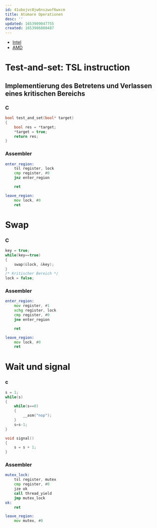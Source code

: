 ```yaml
---
id: 41ubojvc0jw6nszwof6wxcm
title: Atomare Operationen
desc: ''
updated: 1653909047755
created: 1653906880487
---
```


- [Intel](https://cdrdv2.intel.com/v1/dl/getContent/671447)
- [AMD](https://www.amd.com/system/files/TechDocs/40332.pdf)

# Test-and-set: TSL instruction
## Implementierung des Betretens und Verlassen eines kritischen Bereichs
### C
```c
bool test_and_set(bool* target)
{
    bool res = *target;
    *target = true;
    return res;
}
```
### Assembler
```asm
enter_region:
    tsl register, lock
    cmp register, #0
    jnz enter_region

    ret

leave_region:
    mov lock, #0
    ret
```
# Swap
### C
```c
key = true;
while(key==true)
{
    swap(&lock, &key);
}
/* Kritischer Bereich */
lock = false;
```
### Assembler
```asm
enter_region:
    mov register, #1
    xchg register, lock
    cmp register, #0
    jne enter_region

    ret

leave_region:
    mov lock, #0
    ret
```
# Wait und signal
### c
```c
s = 1;
while(s)
{
    while(s==0)
    {
        __asm("nop");
    }
    s=s-1;
}

void signal()
{
    s = s + 1;
}
```
### Assembler
```asm
mutex_lock:
    tsl register, mutex
    cmp register, #0
    jze ok
    call thread_yield
    jmp mutex_lock
ok:
    ret

leave_region:
    mov mutex, #0
```
